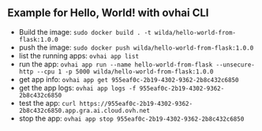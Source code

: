 ## Example for Hello, World! with ovhai CLI

 - Build the image: `sudo docker build . -t wilda/hello-world-from-flask:1.0.0`
 - push the image: `sudo docker push wilda/hello-world-from-flask:1.0.0` 
 - list the running apps: `ovhai app list`
 - run the app: `ovhai app run --name hello-world-from-flask --unsecure-http --cpu 1 -p 5000 wilda/hello-world-from-flask:1.0.0`
 - get app info: `ovhai app get 955eaf0c-2b19-4302-9362-2b8c432c6850`
 - get the app logs: `ovhai app logs -f 955eaf0c-2b19-4302-9362-2b8c432c6850`
 - test the app: `curl https://955eaf0c-2b19-4302-9362-2b8c432c6850.app.gra.ai.cloud.ovh.net`
 - stop the app: `ovhai app stop 955eaf0c-2b19-4302-9362-2b8c432c6850`